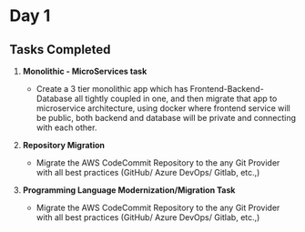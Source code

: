 # Day 1

## Tasks Completed

1. **Monolithic - MicroServices task**

   - Create a 3 tier monolithic app which has Frontend-Backend-Database all tightly coupled in one, and then migrate that app to microservice architecture, using docker where frontend service will be public, both backend and database will be private and connecting with each other.

2. **Repository Migration**

   - Migrate the AWS CodeCommit Repository to the any Git Provider with all best practices (GitHub/ Azure DevOps/ Gitlab, etc.,)

3. **Programming Language Modernization/Migration Task**

   - Migrate the AWS CodeCommit Repository to the any Git Provider with all best practices (GitHub/ Azure DevOps/ Gitlab, etc.,)
